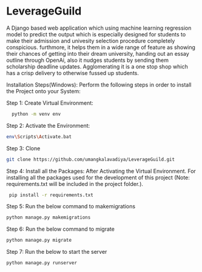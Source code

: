 
# LeverageGuild

A Django based web application which using machine learning regression model to predict the output which is especially designed for students to make their admission and univesity selection procedure completely conspicious. furthmore, it helps them in a wide range of feature as showing their chances of getting into their dream university, handing out an essay outline through OpenAi, also it nudges students by sending them scholarship deadline updates. Agglomerating it is a one stop shop which has a crisp delivery to otherwise fussed up students.

Installation Steps(Windows): 
Perform the following steps in order to install the Project onto your System: 

Step 1: Create Virtual Environment: 
```bash
  python -m venv env
```

Step 2: Activate the Environment:  
```bash
env\Scripts\Activate.bat
``` 

Step 3: Clone 
```bash
git clone https://github.com/umangkalavadiya/LeverageGuild.git
``` 
Step 4: Install all the Packages: After Activating the Virtual Environment. For installing all the packages used for the development of this project (Note: requirements.txt will be included in the project folder.).
```bash
 pip install -r requirements.txt
 ```

Step 5: Run the below command to makemigrations
 ```bash
 python manage.py makemigrations
 ```
Step 6: Run the below command to migrate
  ```bash
 python manage.py migrate
 ```
Step 7: Run the below to start the server
  ```bash
 python manage.py runserver
 ```
